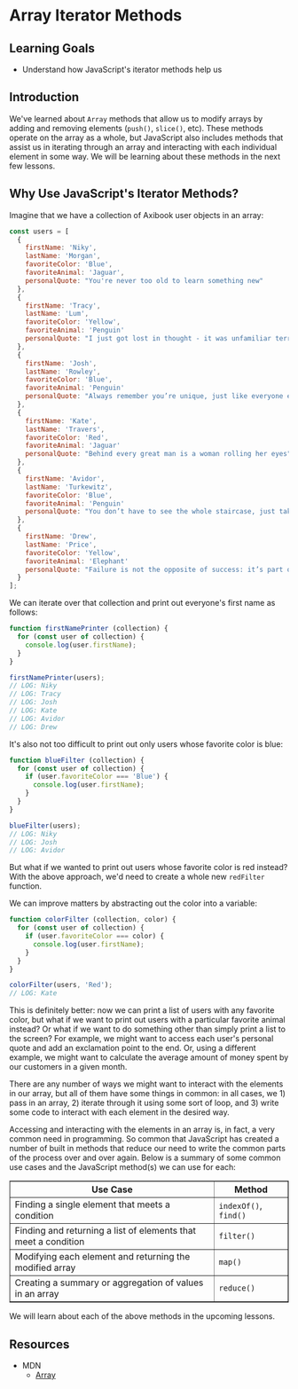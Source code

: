 # Array Iterator Methods

## Learning Goals

- Understand how JavaScript's iterator methods help us

## Introduction

We've learned about `Array` methods that allow us to modify arrays by adding and
removing elements (`push()`, `slice()`, etc). These methods operate on the array
as a whole, but JavaScript also includes methods that assist us in iterating
through an array and interacting with each individual element in some way. We
will be learning about these methods in the next few lessons.

## Why Use JavaScript's Iterator Methods?

Imagine that we have a collection of Axibook user objects in an array:

```js
const users = [
  {
    firstName: 'Niky',
    lastName: 'Morgan',
    favoriteColor: 'Blue',
    favoriteAnimal: 'Jaguar',
    personalQuote: "You're never too old to learn something new"
  },
  {
    firstName: 'Tracy',
    lastName: 'Lum',
    favoriteColor: 'Yellow',
    favoriteAnimal: 'Penguin'
    personalQuote: "I just got lost in thought - it was unfamiliar territory"
  },
  {
    firstName: 'Josh',
    lastName: 'Rowley',
    favoriteColor: 'Blue',
    favoriteAnimal: 'Penguin'
    personalQuote: "Always remember you’re unique, just like everyone else"
  },
  {
    firstName: 'Kate',
    lastName: 'Travers',
    favoriteColor: 'Red',
    favoriteAnimal: 'Jaguar'
    personalQuote: "Behind every great man is a woman rolling her eyes"
  },
  {
    firstName: 'Avidor',
    lastName: 'Turkewitz',
    favoriteColor: 'Blue',
    favoriteAnimal: 'Penguin'
    personalQuote: "You don’t have to see the whole staircase, just take the first step"
  },
  {
    firstName: 'Drew',
    lastName: 'Price',
    favoriteColor: 'Yellow',
    favoriteAnimal: 'Elephant'
    personalQuote: "Failure is not the opposite of success: it’s part of success"
  }
];
```

We can iterate over that collection and print out everyone's first name as
follows:

```js
function firstNamePrinter (collection) {
  for (const user of collection) {
    console.log(user.firstName);
  }
}

firstNamePrinter(users);
// LOG: Niky
// LOG: Tracy
// LOG: Josh
// LOG: Kate
// LOG: Avidor
// LOG: Drew
```

It's also not too difficult to print out only users whose favorite color is
blue:

```js
function blueFilter (collection) {
  for (const user of collection) {
    if (user.favoriteColor === 'Blue') {
      console.log(user.firstName);
    }
  }
}

blueFilter(users);
// LOG: Niky
// LOG: Josh
// LOG: Avidor
```

But what if we wanted to print out users whose favorite color is red instead?
With the above approach, we'd need to create a whole new `redFilter` function.

We can improve matters by abstracting out the color into a variable:

```js
function colorFilter (collection, color) {
  for (const user of collection) {
    if (user.favoriteColor === color) {
      console.log(user.firstName);
    }
  }
}

colorFilter(users, 'Red');
// LOG: Kate
```

This is definitely better: now we can print a list of users with any favorite
color, but what if we want to print out users with a particular favorite animal
instead? Or what if we want to do something other than simply print a list to
the screen? For example, we might want to access each user's personal quote and
add an exclamation point to the end. Or, using a different example, we might
want to calculate the average amount of money spent by our customers in a given
month.

There are any number of ways we might want to interact with the elements in our
array, but all of them have some things in common: in all cases, we 1) pass in
an array, 2) iterate through it using some sort of loop, and 3) write some code
to interact with each element in the desired way.

Accessing and interacting with the elements in an array is, in fact, a very
common need in programming. So common that JavaScript has created a number of
built in methods that reduce our need to write the common parts of the process
over and over again. Below is a summary of some common use cases and the
JavaScript method(s) we can use for each:

<table border="1" cellpadding="4" cellspacing="0">
  <tr>
    <th>Use Case</th>
    <th>Method</th>
  </tr>
  
  <tr>
    <td>Finding a single element that meets a condition</td>
    <td><code>indexOf()</code>, <code>find()</code></td>
  </tr>
  <tr>
    <td>Finding and returning a list of elements that meet a condition</td>
    <td><code>filter()</code></td>
  </tr>
  <tr>
    <td>Modifying each element and returning the modified array</td>
    <td><code>map()</code></td>
  </tr>
    <tr>
    <td>Creating a summary or aggregation of values in an array</td>
    <td><code>reduce()</code></td>
  </tr>
</table>

We will learn about each of the above methods in the upcoming lessons.

## Resources

- MDN
  - [Array](https://developer.mozilla.org/en-US/docs/Web/JavaScript/Reference/Global_Objects/Array)
  

